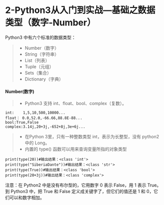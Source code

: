 
# 2-Python3从入门到实战—基础之数据类型（数字-Number）


Python3 中有六个标准的数据类型：
>* Number（数字）
>* String（字符串）
>* List（列表）
>* Tuple（元组）
>* Sets（集合）
>* Dictionary（字典）

#### Number(数字)
>* Python3 支持 int、float、bool、complex（复数）。
```
int:	1,5,10,500,10000...
float： 0.0,52.0,-66.66,88.8E-88...
bool:True,False
complex:3.14j,20+3j,-652+8j,3e+6j...
```
>* 在Python 3里，只有一种整数类型 int，表示为长整型，没有 python2 中的 Long。
>* 内置的 type() 函数可以用来查询变量所指的对象类型 
```
print(type(20))#输出结果：<class 'int'>
print(type("SiberiaDante"))#输出结果：<class 'str'>
print(type(True))#输出结果：<class 'bool'>
print(type(20+3j))#输出结果：<class 'complex'>
```






注意：在 Python2 中是没有布尔型的，它用数字 0 表示 False，用 1 表示 True。到 Python3 中，把 True 和 False 定义成关键字了，但它们的值还是 1 和 0，它们可以和数字相加。